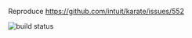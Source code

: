 Reproduce https://github.com/intuit/karate/issues/552

![build status](https://travis-ci.org/shark300/expiresBug.svg?branch=master)
